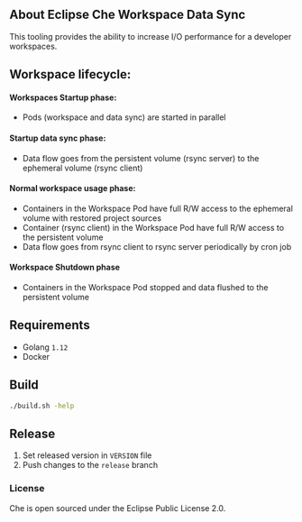 ## About Eclipse Che Workspace Data Sync

This tooling provides the ability to increase I/O performance for a developer workspaces.

## Workspace lifecycle:

#### Workspaces Startup phase:
- Pods (workspace and data sync) are started in parallel
#### Startup data sync phase:
- Data flow goes from the persistent volume (rsync server) to the ephemeral volume (rsync client)
#### Normal workspace usage phase:
- Containers in the Workspace Pod have full R/W access to the ephemeral volume with restored project sources
- Container (rsync client) in the Workspace Pod have full R/W access to the persistent volume
- Data flow goes from rsync client to rsync server periodically by cron job
#### Workspace Shutdown phase
- Containers in the Workspace Pod stopped and data flushed to the persistent volume

## Requirements

- Golang `1.12`
- Docker 

## Build

```sh
./build.sh -help
```

## Release 
1. Set released version in `VERSION` file
2. Push changes to the `release` branch

### License
Che is open sourced under the Eclipse Public License 2.0.
